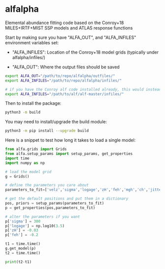 # alfalpha
Elemental abundance fitting code based on the Conroy+18 MILES+IRTF+MIST SSP models and ATLAS response functions

Start by making sure you have "ALFA_OUT", and "ALFA_INFILES" environment variables set:

- "ALFA_INFILES": Location of the Conroy+18 model grids (typically under alfalpha/infiles/)

- "ALFA_OUT": Where the output files should be saved

``` bash
export ALFA_OUT="/path/to/repo/alfalpha/outfiles/"
export ALFA_INFILES="/path/to/repo/alfalpha/infiles/"

# if you have the Conroy alf code installed already, this would instead look something like:
export ALFA_INFILES="/path/to/alf/alf-master/infiles/"
```

Then to install the package:
``` bash
python3 -m build
```

You may need to install/upgrade the build module:
``` bash
python3 -m pip install --upgrade build
```


Here is a snippet to test how long it takes to load a single model:

``` python
from alfa.grids import Grids
from alfa.setup_params import setup_params, get_properties
import time
import numpy as np

# load the model grid
g = Grids()

# define the parameters you care about
parameters_to_fit=['velz','sigma','logage','zH','feh','mgh','ch','jitter']

# get the default positions and put them in a dictionary
pos, priors = setup_params(parameters_to_fit)
p = get_properties(pos,parameters_to_fit)

# alter the parameters if you want
p['sigma'] = 300
p['logage'] = np.log10(3.5)
p['zH'] = -0.03
p['feh'] = -0.2

t1 = time.time()
g.get_model(p)
t2 = time.time()

print(t2-t1)
```

